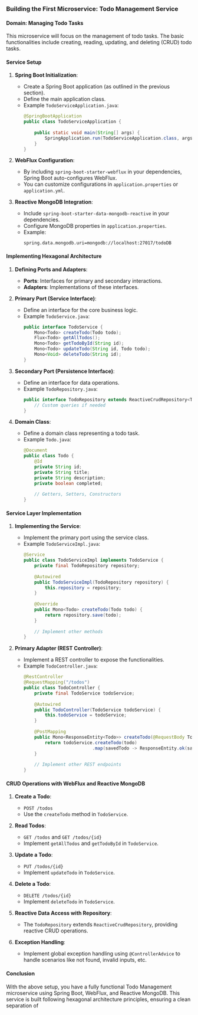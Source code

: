 ### Building the First Microservice: Todo Management Service

#### Domain: Managing Todo Tasks

This microservice will focus on the management of todo tasks. The basic functionalities include creating, reading, updating, and deleting (CRUD) todo tasks.

#### Service Setup

1. **Spring Boot Initialization**:
    - Create a Spring Boot application (as outlined in the previous section).
    - Define the main application class.
    - Example `TodoServiceApplication.java`:
      ```java
      @SpringBootApplication
      public class TodoServiceApplication {
 
          public static void main(String[] args) {
              SpringApplication.run(TodoServiceApplication.class, args);
          }
      }
      ```

2. **WebFlux Configuration**:
    - By including `spring-boot-starter-webflux` in your dependencies, Spring Boot auto-configures WebFlux.
    - You can customize configurations in `application.properties` or `application.yml`.

3. **Reactive MongoDB Integration**:
    - Include `spring-boot-starter-data-mongodb-reactive` in your dependencies.
    - Configure MongoDB properties in `application.properties`.
    - Example:
      ```properties
      spring.data.mongodb.uri=mongodb://localhost:27017/todoDB
      ```

#### Implementing Hexagonal Architecture

1. **Defining Ports and Adapters**:
    - **Ports**: Interfaces for primary and secondary interactions.
    - **Adapters**: Implementations of these interfaces.

2. **Primary Port (Service Interface)**:
    - Define an interface for the core business logic.
    - Example `TodoService.java`:
      ```java
      public interface TodoService {
          Mono<Todo> createTodo(Todo todo);
          Flux<Todo> getAllTodos();
          Mono<Todo> getTodoById(String id);
          Mono<Todo> updateTodo(String id, Todo todo);
          Mono<Void> deleteTodo(String id);
      }
      ```

3. **Secondary Port (Persistence Interface)**:
    - Define an interface for data operations.
    - Example `TodoRepository.java`:
      ```java
      public interface TodoRepository extends ReactiveCrudRepository<Todo, String> {
          // Custom queries if needed
      }
      ```

4. **Domain Class**:
    - Define a domain class representing a todo task.
    - Example `Todo.java`:
      ```java
      @Document
      public class Todo {
          @Id
          private String id;
          private String title;
          private String description;
          private boolean completed;
 
          // Getters, Setters, Constructors
      }
      ```

#### Service Layer Implementation

1. **Implementing the Service**:
    - Implement the primary port using the service class.
    - Example `TodoServiceImpl.java`:
      ```java
      @Service
      public class TodoServiceImpl implements TodoService {
          private final TodoRepository repository;
 
          @Autowired
          public TodoServiceImpl(TodoRepository repository) {
              this.repository = repository;
          }
 
          @Override
          public Mono<Todo> createTodo(Todo todo) {
              return repository.save(todo);
          }
 
          // Implement other methods
      }
      ```

2. **Primary Adapter (REST Controller)**:
    - Implement a REST controller to expose the functionalities.
    - Example `TodoController.java`:
      ```java
      @RestController
      @RequestMapping("/todos")
      public class TodoController {
          private final TodoService todoService;
 
          @Autowired
          public TodoController(TodoService todoService) {
              this.todoService = todoService;
          }
 
          @PostMapping
          public Mono<ResponseEntity<Todo>> createTodo(@RequestBody Todo todo) {
              return todoService.createTodo(todo)
                                .map(savedTodo -> ResponseEntity.ok(savedTodo));
          }
 
          // Implement other REST endpoints
      }
      ```

#### CRUD Operations with WebFlux and Reactive MongoDB

1. **Create a Todo**:
    - `POST /todos`
    - Use the `createTodo` method in `TodoService`.

2. **Read Todos**:
    - `GET /todos` and `GET /todos/{id}`
    - Implement `getAllTodos` and `getTodoById` in `TodoService`.

3. **Update a Todo**:
    - `PUT /todos/{id}`
    - Implement `updateTodo` in `TodoService`.

4. **Delete a Todo**:
    - `DELETE /todos/{id}`
    - Implement `deleteTodo` in `TodoService`.

5. **Reactive Data Access with Repository**:
    - The `TodoRepository` extends `ReactiveCrudRepository`, providing reactive CRUD operations.

6. **Exception Handling**:
    - Implement global exception handling using `@ControllerAdvice` to handle scenarios like not found, invalid inputs, etc.

#### Conclusion

With the above setup, you have a fully functional Todo Management microservice using Spring Boot, WebFlux, and Reactive MongoDB. This service is built following hexagonal architecture principles, ensuring a clean separation of
